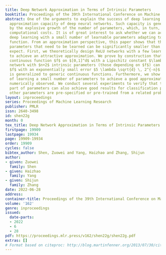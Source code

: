 ```yaml
---
title: Deep Network Approximation in Terms of Intrinsic Parameters
booktitle: Proceedings of the 39th International Conference on Machine Learning
abstract: One of the arguments to explain the success of deep learning is the powerful
  approximation capacity of deep neural networks. Such capacity is generally accompanied
  by the explosive growth of the number of parameters, which, in turn, leads to high
  computational costs. It is of great interest to ask whether we can achieve successful
  deep learning with a small number of learnable parameters adapting to the target
  function. From an approximation perspective, this paper shows that the number of
  parameters that need to be learned can be significantly smaller than people typically
  expect. First, we theoretically design ReLU networks with a few learnable parameters
  to achieve an attractive approximation. We prove by construction that, for any Lipschitz
  continuous function $f$ on $[0,1]^d$ with a Lipschitz constant $\lambda>0$, a ReLU
  network with $n+2$ intrinsic parameters (those depending on $f$) can approximate
  $f$ with an exponentially small error $5 \lambda \sqrt{d} \, 2^{-n}$. Such a result
  is generalized to generic continuous functions. Furthermore, we show that the idea
  of learning a small number of parameters to achieve a good approximation can be
  numerically observed. We conduct several experiments to verify that training a small
  part of parameters can also achieve good results for classification problems if
  other parameters are pre-specified or pre-trained from a related problem.
layout: inproceedings
series: Proceedings of Machine Learning Research
publisher: PMLR
issn: 2640-3498
id: shen22g
month: 0
tex_title: Deep Network Approximation in Terms of Intrinsic Parameters
firstpage: 19909
lastpage: 19934
page: 19909-19934
order: 19909
cycles: false
bibtex_author: Shen, Zuowei and Yang, Haizhao and Zhang, Shijun
author:
- given: Zuowei
  family: Shen
- given: Haizhao
  family: Yang
- given: Shijun
  family: Zhang
date: 2022-06-28
address:
container-title: Proceedings of the 39th International Conference on Machine Learning
volume: '162'
genre: inproceedings
issued:
  date-parts:
  - 2022
  - 6
  - 28
pdf: https://proceedings.mlr.press/v162/shen22g/shen22g.pdf
extras: []
# Format based on citeproc: http://blog.martinfenner.org/2013/07/30/citeproc-yaml-for-bibliographies/
---
```

